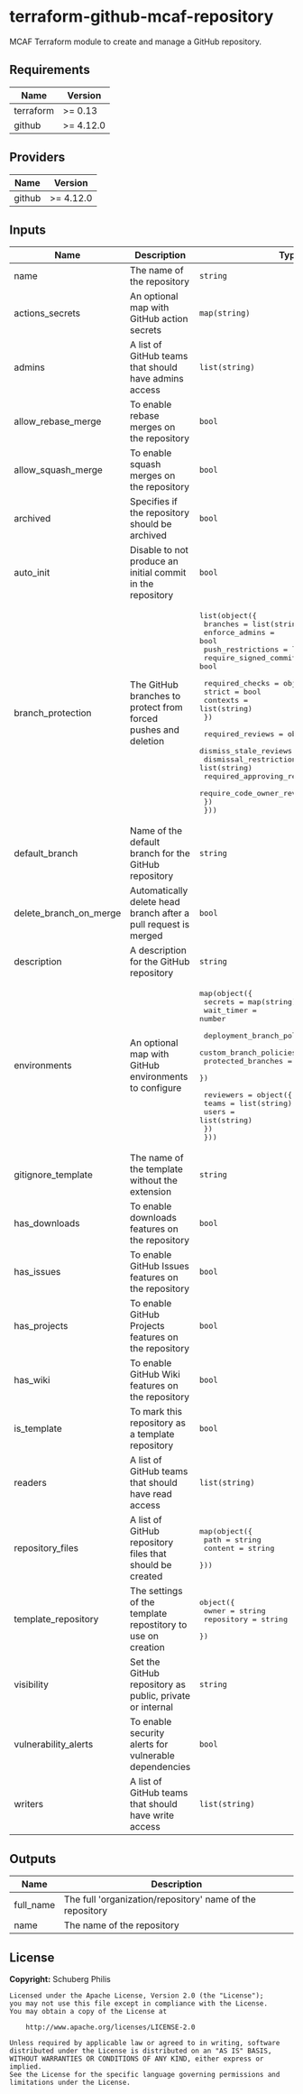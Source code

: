 # terraform-github-mcaf-repository

MCAF Terraform module to create and manage a GitHub repository.

<!--- BEGIN_TF_DOCS --->
## Requirements

| Name | Version |
|------|---------|
| terraform | >= 0.13 |
| github | >= 4.12.0 |

## Providers

| Name | Version |
|------|---------|
| github | >= 4.12.0 |

## Inputs

| Name | Description | Type | Default | Required |
|------|-------------|------|---------|:--------:|
| name | The name of the repository | `string` | n/a | yes |
| actions\_secrets | An optional map with GitHub action secrets | `map(string)` | `{}` | no |
| admins | A list of GitHub teams that should have admins access | `list(string)` | `[]` | no |
| allow\_rebase\_merge | To enable rebase merges on the repository | `bool` | `false` | no |
| allow\_squash\_merge | To enable squash merges on the repository | `bool` | `false` | no |
| archived | Specifies if the repository should be archived | `bool` | `false` | no |
| auto\_init | Disable to not produce an initial commit in the repository | `bool` | `true` | no |
| branch\_protection | The GitHub branches to protect from forced pushes and deletion | <pre>list(object({<br>    branches               = list(string)<br>    enforce_admins         = bool<br>    push_restrictions      = list(string)<br>    require_signed_commits = bool<br><br>    required_checks = object({<br>      strict   = bool<br>      contexts = list(string)<br>    })<br><br>    required_reviews = object({<br>      dismiss_stale_reviews           = bool<br>      dismissal_restrictions          = list(string)<br>      required_approving_review_count = number<br>      require_code_owner_reviews      = bool<br>    })<br>  }))</pre> | `[]` | no |
| default\_branch | Name of the default branch for the GitHub repository | `string` | `"main"` | no |
| delete\_branch\_on\_merge | Automatically delete head branch after a pull request is merged | `bool` | `true` | no |
| description | A description for the GitHub repository | `string` | `null` | no |
| environments | An optional map with GitHub environments to configure | <pre>map(object({<br>    secrets    = map(string)<br>    wait_timer = number<br><br>    deployment_branch_policy = object({<br>      custom_branch_policies = bool<br>      protected_branches     = bool<br>    })<br><br>    reviewers = object({<br>      teams = list(string)<br>      users = list(string)<br>    })<br>  }))</pre> | `{}` | no |
| gitignore\_template | The name of the template without the extension | `string` | `null` | no |
| has\_downloads | To enable downloads features on the repository | `bool` | `false` | no |
| has\_issues | To enable GitHub Issues features on the repository | `bool` | `false` | no |
| has\_projects | To enable GitHub Projects features on the repository | `bool` | `false` | no |
| has\_wiki | To enable GitHub Wiki features on the repository | `bool` | `false` | no |
| is\_template | To mark this repository as a template repository | `bool` | `false` | no |
| readers | A list of GitHub teams that should have read access | `list(string)` | `[]` | no |
| repository\_files | A list of GitHub repository files that should be created | <pre>map(object({<br>    path    = string<br>    content = string<br>  }))</pre> | `{}` | no |
| template\_repository | The settings of the template repostitory to use on creation | <pre>object({<br>    owner      = string<br>    repository = string<br>  })</pre> | `null` | no |
| visibility | Set the GitHub repository as public, private or internal | `string` | `"private"` | no |
| vulnerability\_alerts | To enable security alerts for vulnerable dependencies | `bool` | `false` | no |
| writers | A list of GitHub teams that should have write access | `list(string)` | `[]` | no |

## Outputs

| Name | Description |
|------|-------------|
| full\_name | The full 'organization/repository' name of the repository |
| name | The name of the repository |

<!--- END_TF_DOCS --->

## License

**Copyright:** Schuberg Philis

```
Licensed under the Apache License, Version 2.0 (the "License");
you may not use this file except in compliance with the License.
You may obtain a copy of the License at

    http://www.apache.org/licenses/LICENSE-2.0

Unless required by applicable law or agreed to in writing, software
distributed under the License is distributed on an "AS IS" BASIS,
WITHOUT WARRANTIES OR CONDITIONS OF ANY KIND, either express or implied.
See the License for the specific language governing permissions and
limitations under the License.
```
